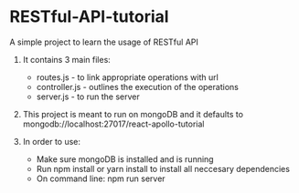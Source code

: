 # RESTful-API-tutorial
A simple project to learn the usage of RESTful API

1. It contains 3 main files:
   - routes.js - to link appropriate operations with url
   - controller.js - outlines the execution of the operations
   - server.js - to run the server

2. This project is meant to run on mongoDB and it defaults to mongodb://localhost:27017/react-apollo-tutorial

3. In order to use:
   - Make sure mongoDB is installed and is running
   - Run npm install or yarn install to install all neccesary dependencies
   - On command line: npm run server

